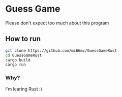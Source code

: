 # Guess Game
Please don't expect too much about this program

## How to run
```bash
git clone https://github.com/mi66mc/GuessGameRust
cd GuessGameRust
cargo build
cargo run
```

### Why?
I'm learing Rust :)
